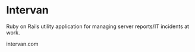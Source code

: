 Intervan
========

Ruby on Rails utility application for managing server reports/IT incidents at work.

intervan.com


